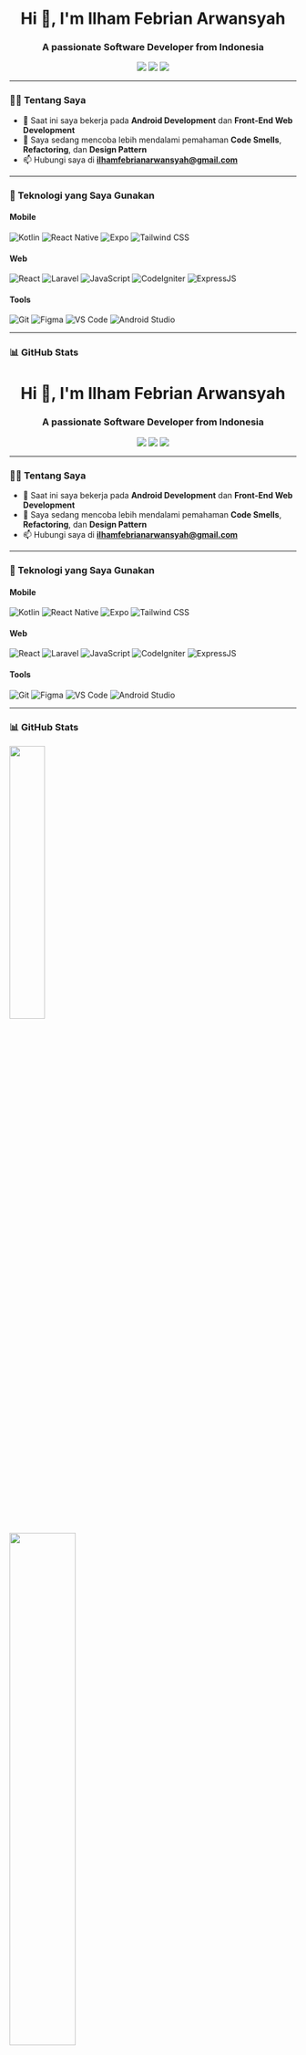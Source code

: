 <h1 align="center">Hi 👋, I'm Ilham Febrian Arwansyah</h1>
<h3 align="center">A passionate Software Developer from Indonesia</h3>

<p align="center">
  <a href="mailto:ilhamfebrianarwansyah@gmail.com"><img src="https://img.shields.io/badge/Email-D14836?style=for-the-badge&logo=gmail&logoColor=white"/></a>
  <a href="https://linkedin.com/in/aruwansha"><img src="https://img.shields.io/badge/LinkedIn-blue?style=for-the-badge&logo=linkedin&logoColor=white"/></a>
  <a href="https://aruwansha.github.io/portfolio"><img src="https://img.shields.io/badge/Portfolio-000000?style=for-the-badge&logo=vercel&logoColor=white"/></a>
</p>

---

### 🧑‍💻 Tentang Saya

- 🔭 Saat ini saya bekerja pada **Android Development** dan **Front-End Web Development**
- 🌱 Saya sedang mencoba lebih mendalami pemahaman **Code Smells**, **Refactoring**, dan **Design Pattern**
- 📫 Hubungi saya di **ilhamfebrianarwansyah@gmail.com**

---

### 🚀 Teknologi yang Saya Gunakan

#### Mobile
![Kotlin](https://img.shields.io/badge/Kotlin-7F52FF?style=flat&logo=kotlin&logoColor=white)
![React Native](https://img.shields.io/badge/React_Native-20232A?style=flat&logo=react&logoColor=61DAFB)
![Expo](https://img.shields.io/badge/Expo-000000?style=flat&logo=expo&logoColor=white)
![Tailwind CSS](https://img.shields.io/badge/Tailwind_CSS-38B2AC?style=flat&logo=tailwind-css&logoColor=white)

#### Web
![React](https://img.shields.io/badge/React-20232A?style=flat&logo=react&logoColor=61DAFB)
![Laravel](https://img.shields.io/badge/Laravel-f05340?style=flat&logo=laravel&logoColor=white)
![JavaScript](https://img.shields.io/badge/JavaScript-F7DF1E?style=flat&logo=javascript&logoColor=black)
![CodeIgniter](https://img.shields.io/badge/CodeIgniter-dd4814?style=flat&logo=codeigniter&logoColor=white)
![ExpressJS](https://img.shields.io/badge/Express-cloud?style=flat&logo=express&logoColor=black)

#### Tools
![Git](https://img.shields.io/badge/Git-F05032?style=flat&logo=git&logoColor=white)
![Figma](https://img.shields.io/badge/Figma-000000?style=flat&logo=figma&logoColor=white)
![VS Code](https://img.shields.io/badge/VS_Code-007ACC?style=flat&logo=visual-studio-code&logoColor=white)
![Android Studio](https://img.shields.io/badge/Android_Studio-A4C639?style=flat&logo=android-studio&logoColor=white)

---

### 📊 GitHub Stats

<h1 align="center">Hi 👋, I'm Ilham Febrian Arwansyah</h1>
<h3 align="center">A passionate Software Developer from Indonesia</h3>

<p align="center">
  <a href="mailto:ilhamfebrianarwansyah@gmail.com"><img src="https://img.shields.io/badge/Email-D14836?style=for-the-badge&logo=gmail&logoColor=white"/></a>
  <a href="https://linkedin.com/in/aruwansha"><img src="https://img.shields.io/badge/LinkedIn-blue?style=for-the-badge&logo=linkedin&logoColor=white"/></a>
  <a href="https://aruwansha.github.io/portfolio"><img src="https://img.shields.io/badge/Portfolio-000000?style=for-the-badge&logo=vercel&logoColor=white"/></a>
</p>

---

### 🧑‍💻 Tentang Saya

- 🔭 Saat ini saya bekerja pada **Android Development** dan **Front-End Web Development**
- 🌱 Saya sedang mencoba lebih mendalami pemahaman **Code Smells**, **Refactoring**, dan **Design Pattern**
- 📫 Hubungi saya di **ilhamfebrianarwansyah@gmail.com**

---

### 🚀 Teknologi yang Saya Gunakan

#### Mobile
![Kotlin](https://img.shields.io/badge/Kotlin-7F52FF?style=flat&logo=kotlin&logoColor=white)
![React Native](https://img.shields.io/badge/React_Native-20232A?style=flat&logo=react&logoColor=61DAFB)
![Expo](https://img.shields.io/badge/Expo-000000?style=flat&logo=expo&logoColor=white)
![Tailwind CSS](https://img.shields.io/badge/Tailwind_CSS-38B2AC?style=flat&logo=tailwind-css&logoColor=white)

#### Web
![React](https://img.shields.io/badge/React-20232A?style=flat&logo=react&logoColor=61DAFB)
![Laravel](https://img.shields.io/badge/Laravel-f05340?style=flat&logo=laravel&logoColor=white)
![JavaScript](https://img.shields.io/badge/JavaScript-F7DF1E?style=flat&logo=javascript&logoColor=black)
![CodeIgniter](https://img.shields.io/badge/CodeIgniter-dd4814?style=flat&logo=codeigniter&logoColor=white)
![ExpressJS](https://img.shields.io/badge/Express-cloud?style=flat&logo=express&logoColor=black)

#### Tools
![Git](https://img.shields.io/badge/Git-F05032?style=flat&logo=git&logoColor=white)
![Figma](https://img.shields.io/badge/Figma-000000?style=flat&logo=figma&logoColor=white)
![VS Code](https://img.shields.io/badge/VS_Code-007ACC?style=flat&logo=visual-studio-code&logoColor=white)
![Android Studio](https://img.shields.io/badge/Android_Studio-A4C639?style=flat&logo=android-studio&logoColor=white)

---

### 📊 GitHub Stats

<p align="left">
     <img src="https://github-readme-stats.vercel.app/api/top-langs/?username=aruwansha&layout=compact&theme=tokyonight&langs_count=6&hide=html,css" width="35%" />
</p>
<p align="left">
  <img src="https://github-readme-stats.vercel.app/api?username=aruwansha&show_icons=true&theme=radical" width="48%" />
</p>
<p align="left">
  <img src="https://github-readme-streak-stats.herokuapp.com/?user=aruwansha&theme=radical" width="48%" />
</p>

---

---
